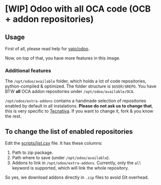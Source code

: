 # [WIP] Odoo with all OCA code (OCB + addon repositories)

## Usage

First of all, please read help for
[yajo/odoo](https://hub.docker.com/r/yajo/odoo/).

Now, on top of that, you have more features in this image.

### Additional features

The `/opt/odoo/available` folder, which holds a lot of code repositories,
python-compiled & optimized. The folder structure is `$USER/$REPO`. You have
BTW **all** OCA addon repositories under `/opt/odoo/available/OCA`.

`/opt/odoo/extra-addons` contains a handmade selection of repositories enabled
by default in all instalations. **Please do not ask us to change that**, this
is very specific to [Tecnativa][]. If you want to change it, fork & you know
the rest.

## To change the list of enabled repositories

Edit the [scripts/list.csv](https://github.com/Tecnativa/docker-ocb/blob/9.0/scripts/list.csv) file. It has these columns:

1. Path to zip package.
2. Path where to save (under `/opt/odoo/available`).
3. Addons to link in `/opt/odoo/extra-addons`. Currently, only the `all`
   keyword is supported, which will link the whole repository.

So yes, we download addons directly in `.zip` files to avoid Git overhead.


[Tecnativa]: https://www.tecnativa.com
